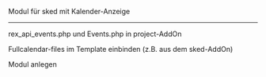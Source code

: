 Modul für sked mit Kalender-Anzeige
___________________________________

rex_api_events.php und Events.php in project-AddOn

Fullcalendar-files im Template einbinden (z.B. aus dem sked-AddOn)

Modul anlegen
